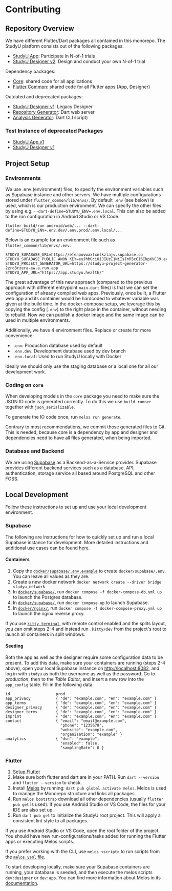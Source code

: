 # Contributing

## Repository Overview

We have different Flutter/Dart packages all contained in this monorepo. The
StudyU platform consists out of the following packages:

- [StudyU App](./app): Participate in N-of-1 trials
- [StudyU Designer v2](./designer_v2): Design and conduct your own N-of-1 trial

Dependency packages:

- [Core](./core): shared code for all applications
- [Flutter Common](./flutter_common): shared code for all Flutter apps (App, Designer)

Outdated and deprecated packages:

- [StudyU Designer v1](./designer): Legacy Designer
- [Repository Generator](./repo_generator): Dart web server
- [Analysis Generator](./notebook_uploader): Dart CLI script)

### Test Instance of deprecated Packages

- [StudyU App v1](https://app-v1.studyu.health)
- [StudyU Designer v1](https://designer-v1.studyu.health)

## Project Setup

### Environments

We use .env (environment) files, to specify the environment variables such as
Supabase instance and other servers. We have multiple configurations stored
under `flutter_common/lib/envs/`. By default `.env` (see below) is used, which
is our production environment. We can specify the other files by using e.g.
`--dart-define=STUDYU_ENV=.env.local`. This can also be added to the run
configuration in Android Studio or VS Code.

```shell
flutter build/run android/web/... --dart-define=STUDYU_ENV=.env.dev/.env.prod/.env.local/...
```

Below is an example for an environment file such as
`flutter_common/lib/envs/.env`.

```shell
STUDYU_SUPABASE_URL=https://efeapuvwaxtxnlkzlajv.supabase.co
STUDYU_SUPABASE_PUBLIC_ANON_KEY=eyJhbGciOiJIUzI1NiIsInR5cCI6IkpXVCJ9.eyJyb2xlIjoiYW5vbiIsImlhdCI6MTYyNTUwODMyOCwiZXhwIjoxOTQxMDg0MzI4fQ.PUirsx5Zzhj3akaStc5Djid0aAVza3ELoZ5XUTqM91A
STUDYU_PROJECT_GENERATOR_URL=https://studyu-project-generator-2zro3rzera-ew.a.run.app
STUDYU_APP_URL="https://app.studyu.health/"
```

The great advantage of this new approach (compared to the previous approach
with different entrypoint `main.dart` files) is that we can set the
configuration of already compiled web apps. Previously, once built, a Flutter
web app and its container would be hardcoded to whatever variable was given at
the build time. In the docker-compose setup, we leverage this by copying the
config (`.env`) to the right place in the container, without needing to rebuild.
Now we can publish a docker image and the same image can be used in multiple
environments.

Additionally, we have 4 environment files. Replace or create for more
convenience:

- `.env`: Production database used by default
- `.env.dev`: Development database used by dev branch
- `.env.local`: Used to run StudyU locally with Docker

Ideally we should only use the staging database or a local one for all our
development work.

### Coding on `core`

When developing models in the `core` package you need to make sure the JSON IO
code is generated correctly. To do this we use `build_runner` together with
`json_serializable`.

To generate the IO code once, run `melos run generate`.

Contrary to most recommendations, we commit those generated files to Git. This
is needed, because core is a dependency by app and designer and dependencies
need to have all files generated, when being imported.

### Database and Backend

We are using [Supabase](https://supabase.com/) as a Backend-as-a-Service
provider. Supabase provides different backend services such as a database, API,
authentication, storage service all based around PostgreSQL and other FOSS.

## Local Development

Follow these instructions to set up and use your local development environment.

### Supabase

The following are instructions for how to quickly set up and run a local
Supabase instance for development. More detailed instructions and additional use
cases can be found [here](docker).

#### Containers

1. Copy the [`docker/supabase/.env.example`](docker/supabase/.env.example) to
   create `docker/supabase/.env`. You can leave all values as they are.
2. Create a new docker network `docker network create --driver bridge studyu_network`
3. In [`docker/supabase/`](docker/supabase), run `docker compose -f
   docker-compose-db.yml up` to launch the Postgres database.
4. In [`docker/supabase/`](docker/supabase), run `docker compose up` to launch
   Supabase.
5. In [`docker/nginx/`](docker/nginx), run `docker compose -f docker-compose-proxy.yml
   up` to launch the nginx reverse proxy.

If you use [`kitty terminal`](https://sw.kovidgoyal.net/kitty/), with remote
control enabled and the splits layout, you can omit steps 2-4 and instead run
`.kitty/dev` from the project's root to launch all containers in split windows.

#### Seeding

Both the app as well as the designer require some configuration data to be
present. To add this data, make sure your containers are running (steps 2-4
above), open your local Supabase instance on
[http://localhost:8082](http://localhost:8082), and log in with `studyu` as both
the username as well as the password. Go to *production*, then to the *Table
Editor*, and insert a new row into the `app_config` table. Fill in the following
data.

```plain
id                    prod
app_privacy           { "de": "example.com", "en": "example.com" }
app_terms             { "de": "example.com", "en": "example.com" }
designer_privacy      { "de": "example.com", "en": "example.com" }
designer_terms        { "de": "example.com", "en": "example.com" }
imprint               { "de": "example.com", "en": "example.com" }
contact               { "email": "email@example.com",
                        "phone": "1235678",
                        "website": "example.com",
                        "organization": "example" }
analytics             { "dsn": "example",
                        "enabled": false,
                        "samplingRate": 0 }
```

### Flutter

1. [Setup Flutter](https://flutter.dev/docs/get-started/install)
2. Make sure both flutter and dart are in your PATH. Run `dart --version` and
   `flutter --version` to check.
3. Install [Melos](https://melos.invertase.dev/) by running: `dart pub global
   activate melos`. Melos is used to manage the Monorepo structure and links all
   packages.
4. Run `melos bootstrap` download all other dependencies (usually `flutter pub
   get` is used). If you use Android Studio or VS Code, the files for your IDE
   are also set up.
5. Run `dart pub get` to initialize the StudyU root project. This will apply a
   consistent lint style to all packages.

If you use Android Studio or VS Code, open the root folder of the project. You
should have new run-configurations/tasks added for running the Flutter apps or
executing Melos scripts.

If you prefer working with the CLI, use `melos <script>` to run scripts from the
[`melos.yaml` file](melos.yaml).

To start developing locally, make sure your Supabase containers are running,
your database is seeded, and then execute the melos scripts `dev:designer` or
`dev:app`. You can find more information about Melos in its
[documentation](https://melos.invertase.dev/).
